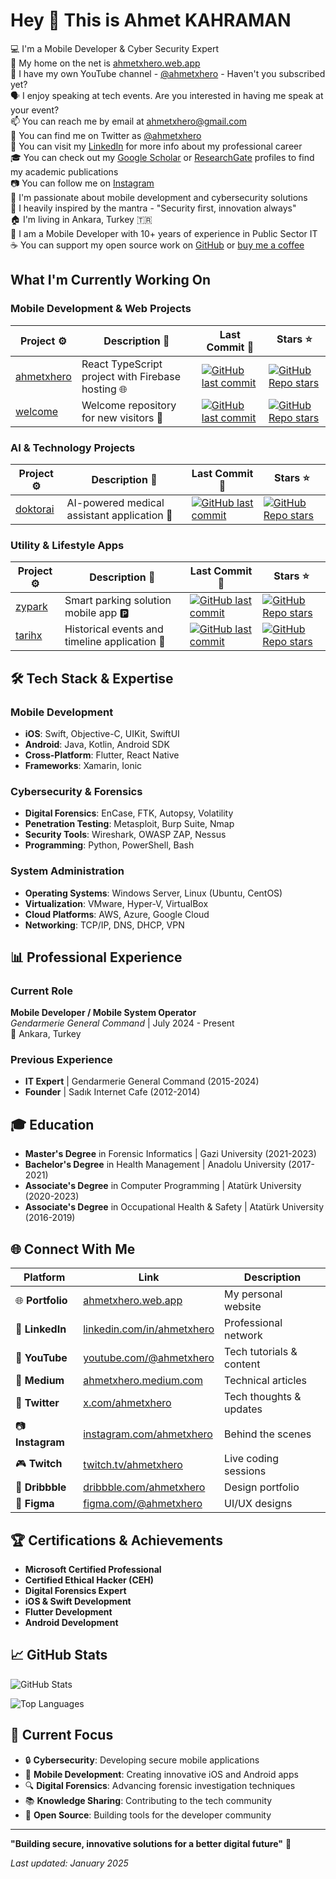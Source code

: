 # Hey 👋 This is Ahmet KAHRAMAN

💻 I'm a Mobile Developer & Cyber Security Expert  
🔗 My home on the net is [ahmetxhero.web.app](https://ahmetxhero.web.app/)  
🎥 I have my own YouTube channel - [@ahmetxhero](https://www.youtube.com/@ahmetxhero) - Haven't you subscribed yet?  
🗣️ I enjoy speaking at tech events. Are you interested in having me speak at your event?  
📫 You can reach me by email at ahmetxhero@gmail.com  
🐤 You can find me on Twitter as [@ahmetxhero](https://x.com/ahmetxhero)  
💼 You can visit my [LinkedIn](https://www.linkedin.com/in/ahmetxhero) for more info about my professional career  
🎓 You can check out my [Google Scholar](https://scholar.google.com/citations?hl=tr&user=N-8fjn0AAAAJ&view_op=list_works&gmla=AH8HC4yPs0wYgrvgkD8-EvKOgsZeYguqDbiV7O2cKYU3NkviCNsU6-Dl7GDs71AnczDxV0HkGWVUUTuC7b943xRShgSRZw) or [ResearchGate](https://www.researchgate.net/profile/Ahmet-Kahraman-8?ev=hdr_xprf) profiles to find my academic publications  
📷 You can follow me on [Instagram](https://www.instagram.com/ahmetxhero/)  
🤖 I'm passionate about mobile development and cybersecurity solutions  
💬 I heavily inspired by the mantra - "Security first, innovation always"  
🏠 I'm living in Ankara, Turkey 🇹🇷  
🌟 I am a Mobile Developer with 10+ years of experience in Public Sector IT  
☕ You can support my open source work on [GitHub](https://github.com/ahmetxhero) or [buy me a coffee](https://ahmetxhero.web.app/)  

## What I'm Currently Working On

### Mobile Development & Web Projects
| Project ⚙️ | Description 📝 | Last Commit 📅 | Stars ⭐ |
|------------|----------------|----------------|----------|
| [ahmetxhero](https://github.com/ahmetxhero/ahmetxhero) | React TypeScript project with Firebase hosting 🌐 | [![GitHub last commit](https://img.shields.io/github/last-commit/ahmetxhero/ahmetxhero)](https://github.com/ahmetxhero/ahmetxhero) | [![GitHub Repo stars](https://img.shields.io/github/stars/ahmetxhero/ahmetxhero)](https://github.com/ahmetxhero/ahmetxhero) |
| [welcome](https://github.com/ahmetxhero/welcome) | Welcome repository for new visitors 👋 | [![GitHub last commit](https://img.shields.io/github/last-commit/ahmetxhero/welcome)](https://github.com/ahmetxhero/welcome) | [![GitHub Repo stars](https://img.shields.io/github/stars/ahmetxhero/welcome)](https://github.com/ahmetxhero/welcome) |

### AI & Technology Projects
| Project ⚙️ | Description 📝 | Last Commit 📅 | Stars ⭐ |
|------------|----------------|----------------|----------|
| [doktorai](https://github.com/ahmetxhero/doktorai) | AI-powered medical assistant application 🤖 | [![GitHub last commit](https://img.shields.io/github/last-commit/ahmetxhero/doktorai)](https://github.com/ahmetxhero/doktorai) | [![GitHub Repo stars](https://img.shields.io/github/stars/ahmetxhero/doktorai)](https://github.com/ahmetxhero/doktorai) |

### Utility & Lifestyle Apps
| Project ⚙️ | Description 📝 | Last Commit 📅 | Stars ⭐ |
|------------|----------------|----------------|----------|
| [zypark](https://github.com/ahmetxhero/zypark) | Smart parking solution mobile app 🅿️ | [![GitHub last commit](https://img.shields.io/github/last-commit/ahmetxhero/zypark)](https://github.com/ahmetxhero/zypark) | [![GitHub Repo stars](https://img.shields.io/github/stars/ahmetxhero/zypark)](https://github.com/ahmetxhero/zypark) |
| [tarihx](https://github.com/ahmetxhero/tarihx) | Historical events and timeline application 📅 | [![GitHub last commit](https://img.shields.io/github/last-commit/ahmetxhero/tarihx)](https://github.com/ahmetxhero/tarihx) | [![GitHub Repo stars](https://img.shields.io/github/stars/ahmetxhero/tarihx)](https://github.com/ahmetxhero/tarihx) |

## 🛠️ Tech Stack & Expertise

### Mobile Development
- **iOS**: Swift, Objective-C, UIKit, SwiftUI
- **Android**: Java, Kotlin, Android SDK
- **Cross-Platform**: Flutter, React Native
- **Frameworks**: Xamarin, Ionic

### Cybersecurity & Forensics
- **Digital Forensics**: EnCase, FTK, Autopsy, Volatility
- **Penetration Testing**: Metasploit, Burp Suite, Nmap
- **Security Tools**: Wireshark, OWASP ZAP, Nessus
- **Programming**: Python, PowerShell, Bash

### System Administration
- **Operating Systems**: Windows Server, Linux (Ubuntu, CentOS)
- **Virtualization**: VMware, Hyper-V, VirtualBox
- **Cloud Platforms**: AWS, Azure, Google Cloud
- **Networking**: TCP/IP, DNS, DHCP, VPN

## 📊 Professional Experience

### Current Role
**Mobile Developer / Mobile System Operator**  
*Gendarmerie General Command* | July 2024 - Present  
📍 Ankara, Turkey

### Previous Experience
- **IT Expert** | Gendarmerie General Command (2015-2024)
- **Founder** | Sadık Internet Cafe (2012-2014)

## 🎓 Education

- **Master's Degree** in Forensic Informatics | Gazi University (2021-2023)
- **Bachelor's Degree** in Health Management | Anadolu University (2017-2021)
- **Associate's Degree** in Computer Programming | Atatürk University (2020-2023)
- **Associate's Degree** in Occupational Health & Safety | Atatürk University (2016-2019)

## 🌐 Connect With Me

| Platform | Link | Description |
|----------|------|-------------|
| 🌐 **Portfolio** | [ahmetxhero.web.app](https://ahmetxhero.web.app/) | My personal website |
| 💼 **LinkedIn** | [linkedin.com/in/ahmetxhero](https://www.linkedin.com/in/ahmetxhero) | Professional network |
| 🎥 **YouTube** | [youtube.com/@ahmetxhero](https://www.youtube.com/@ahmetxhero) | Tech tutorials & content |
| 📝 **Medium** | [ahmetxhero.medium.com](https://ahmetxhero.medium.com/) | Technical articles |
| 🐤 **Twitter** | [x.com/ahmetxhero](https://x.com/ahmetxhero) | Tech thoughts & updates |
| 📷 **Instagram** | [instagram.com/ahmetxhero](https://www.instagram.com/ahmetxhero/) | Behind the scenes |
| 🎮 **Twitch** | [twitch.tv/ahmetxhero](https://www.twitch.tv/ahmetxhero) | Live coding sessions |
| 🎨 **Dribbble** | [dribbble.com/ahmetxhero](https://dribbble.com/ahmetxhero) | Design portfolio |
| 🎨 **Figma** | [figma.com/@ahmetxhero](https://www.figma.com/@ahmetxhero) | UI/UX designs |

## 🏆 Certifications & Achievements

- **Microsoft Certified Professional**
- **Certified Ethical Hacker (CEH)**
- **Digital Forensics Expert**
- **iOS & Swift Development**
- **Flutter Development**
- **Android Development**

## 📈 GitHub Stats

![GitHub Stats](https://github-readme-stats.vercel.app/api?username=ahmetxhero&show_icons=true&theme=radical)

![Top Languages](https://github-readme-stats.vercel.app/api/top-langs/?username=ahmetxhero&layout=compact&theme=radical)

## 🎯 Current Focus

- 🔒 **Cybersecurity**: Developing secure mobile applications
- 📱 **Mobile Development**: Creating innovative iOS and Android apps
- 🔍 **Digital Forensics**: Advancing forensic investigation techniques
- 📚 **Knowledge Sharing**: Contributing to the tech community
- 🌟 **Open Source**: Building tools for the developer community

---

**"Building secure, innovative solutions for a better digital future"** 🚀

*Last updated: January 2025*